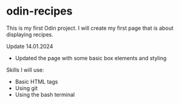 # odin-recipes

This is my first Odin project. I will create my first page that is about displaying recipes.

Update 14.01.2024
- Updated the page with some basic box elements and styling

Skills I will use:
- Basic HTML tags
- Using git
- Using the bash terminal